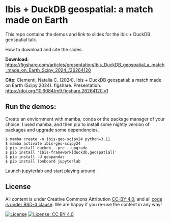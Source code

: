 # Ibis + DuckDB geospatial: a match made on Earth 

This repo contains the demos and link to slides for the Ibis + DuckDB geospatial talk. 

How to download and cite the slides: 

**Download:** https://figshare.com/articles/presentation/Ibis_DuckDB_geospatial_a_match_made_on_Earth_Scipy_2024_/26264120

**Cite:** 
Clementi, Natalia C. (2024). Ibis + DuckDB geospatial: a match made on Earth (Scipy 2024). figshare. Presentation. https://doi.org/10.6084/m9.figshare.26264120.v1 
## Run the demos:
Create an enviornment with mamba, conda or the package manager of your choice. I used mamba, and then pip to install some nightly version of packages and upgrade some dependencies. 

 ```
$ mamba create -n ibis-geo-scipy24 python=3.11
$ mamba activate ibis-geo-scipy24
$ pip install duckdb --pre --upgrade
$ pip install 'ibis-framework[duckdb,geospatial]'
$ pip install -U geopandas
$ pip install lonboard jupyterlab
```

Launch jupyterlab and start playing around. 


## License

All content is under Creative Commons Attribution [CC-BY 4.0](https://creativecommons.org/licenses/by/4.0/legalcode.txt), and all [code is under BSD-3 clause](https://github.com/ncclementi/ibis_duckdb_geospatial_scipy2024/blob/main/LICENSE). We are happy if you re-use the content in any way!

[![License](https://img.shields.io/badge/License-BSD%203--Clause-blue.svg)](https://opensource.org/licenses/BSD-3-Clause) [![License: CC BY 4.0](https://img.shields.io/badge/License-CC%20BY%204.0-lightgrey.svg)](https://creativecommons.org/licenses/by/4.0/)
